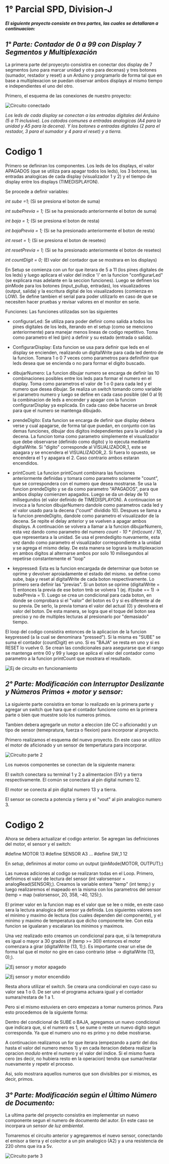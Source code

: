 # 1° Parcial SPD, Division-J

**_El siguiente proyecto consiste en tres partes, las cuales se detallaran a continuacion:_**

## _1° Parte: Contador de 0 a 99 con Display 7 Segmentos y Multiplexación_

La primera parte del proyecyto consistira en conectar dos display de 7 segmentos (uno para marcar unidad y otra para decenas) y tres botones (sumador, restador y reset) a un Arduino y programarlo de forma tal que en base a multiplexacion se puedan observar ambos displays al mismo tiempo e independientes el uno del otro.

Primero, el esquema de las conexiones de nuestro proyecto:

![Circuito conectado](img_1.jpg)

_Los leds de cada display se conectan a las entradas digitales del Arduino (5 a 11 inclusive). Los catodos comunes a entradas analogicas (A4 para la unidad y A5 para la decena). Y los botones a entradas digitales (2 para el restador, 3 para el sumador y 4 para el reset) y a tierra._

# **Codigo 1**

Primero se definiran los componentes. Los leds de los displays, el valor APAGADOS (que se utiliza para apagar todos los leds), los 3 botones, las entradas analogicas de cada display (visualizador 1 y 2) y el tiempo de display entre los displays (TIMEDISPLAYON).

Se procede a definir variables:

_int sube =1;_ (Si se presiona el boton de suma)

_int subePrevia = 1;_ (Si se ha presionado anteriormente el boton de suma)

_int baja = 1;_ (Si se presiona el boton de resta)

_int bajaPrevia = 1;_ (Si se ha presionado anteriormente el boton de resta)

_int reset = 1;_ (Si se presiona el boton de reseteo)

_int resetPrevia = 1;_ (Si se ha presionado anteriormente el boton de reseteo)

_int countDigit = 0;_ (El valor del contador que se mostrara en los displays)


En Setup se comienza con un for que iterara de 5 a 11 (los pines digitales de los leds) y luego aplicara el valor del indice 'i' en la funcion "configurarLed" (se explicara mas adelante en la seccion funciones). Luego se definen los pinMode para los botones (input_pullup, entradas), los visualizadores (output, salida) y la escritura digital de los visualizadores (comienza en LOW). Se define tambien el serial para poder utilizarlo en caso de que se necesiten hacer pruebas y revisar valores en el monitor en serie.

Funciones:
Las funciones utilizadas son las siguientes
* configurarLed:
Se utiliza para poder definir como salida a todos los pines digitales de los leds, iterando en el setup (como se menciono anteriormente) para manejar menos lineas de codigo repetitivo. Toma como parametro el led (pin) a definir y su estado (entrada o salida).

* ConfigurarDisplay:
Esta funcion se usa para definir que leds en el display se encienden, realizando un digitalWrite para cada led dentro de la funcion. Tomara 1 o 0 7 veces como parametros para definifinir que leds desea que se encienda o no para formar el digito buscado.

* dibujarNumero:
La funcion dibujar numero se encarga de definir las 10 combinaciones posibles entre los leds para formar el numero en el display. Toma como parametros el valor de 1 o 0 para cada led y el numero que desea dibujar.
Se realiza un switch tomando como variable el parametro numero y luego se define en cada caso posible (del 0 al 9) la combinacion de leds a encender y apagar con la funcion configurarDisplay ya explicada.
En cada caso debe hacerse un _break_ para que el numero se mantenga dibujado.

* prendeDigito:
Esta funcion se encarga de definir que display debera verse y cual apagarse, de forma tal que puedan, en conjunto con las demas funciones, dibujar dos digitos independientes para la unidad y la decena. La funcion toma como parametro simplemente el visualizador que debe observarse (definido como digito) y lo ejecuta mediante digitalWrite. Si "digito" corresponde al VISUALIZADOR_1, este se apagara y se encendera el VISUALIZADOR_2. Si fuera lo opuesto, se encendera el 1 y apagara el 2. Caso contrario ambos estaran encendidos.

* printCount:
La funcion printCount combinara las funciones anteriormente definidas y tomara como parametro solamente "count", que se correspondera con el numero que desea mostrarse.
Se usa la funcion prendeDigito y se da como parametro "APAGADOS", para que ambos display comienzen apagados. Luego se da un delay de 10 milisegundos (el valor definido de TIMEDISPLAYON). A continuacion se invoca a la funcion dibujarNumero dandole como parametros cada led y el valor usado para la decena ("count" dividido 10).
Despues se llama a la funcion prendeDigito, dandole como parametro el visualizador de la decena. Se repite el delay anterior y se vuelven a apagar ambos displays.
A continuación se volvera a llamar a la funcion dibujarNumero, esta vez dando como parametro del numero  _count - 10 * (int)count / 10_, que representara a la unidad.
Se usa el prendedigito nuevamente, esta vez dando como parametro el visualizador correspondiente a la unidad y se agrega el mismo delay.
De esta manera se lograra la multiplexacion en ambos digitos al alternarse ambos por solo 10 milisegundos al repetirse constantemente el "loop"

* keypressed:
Esta es la funcion encargada de determinar que boton se oprime y devolver aproiadamente el estado del mismo.
se define como sube, baja y reset al digitalWrite de cada boton respectivamente. Lo primero sera definir las "previas". Si un boton se oprime (digitalWrite = 1) entonces la previa de ese boton tmb se volvera 1 (ej. if(sube == 1) -> subePrevia = 1). Luego se crea un condicional para cada boton, en donde se comprobara si el "valor" del boton es 0 y si es diferente al de su previa. De serlo, la previa tomara el valor del actual (0) y devolvera el valor del boton.
De esta manera, se logra que el toque del boton sea preciso y no de multiples lecturas al presionarlo por "demasiado" tiempo.


El loop del codigo consistira entonces de la aplicacion de la funcion keypressed (a la cual se denominara "pressed"). Si la misma es "SUBE" se suma el contador (countDigit) en uno. Si es "BAJA" se resta en uno y si es RESET lo vuelve 0. Se crean las condicionales para asegurarse que el rango se mantenga entre 00 y 99 y luego se aplica el valor del contador como parametro a la funcion printCount que mostrara el resultado.


![Ej de circuito en funcionamiento](img_2.jpg)

## _2° Parte: Modificación con Interruptor Deslizante y Números Primos + motor y sensor:_

La siguiente parte consistira en tomar lo realizado en la primera parte y agregar un switch que hara que el contador funcione como en la primera parte o bien que muestre solo los numeros primos.

Tambien debera agregarle un motor a eleccion (de CC o aficionado) y un tipo de sensor (temepratura, fuerza o flexion) para incorporar al proyecto.

Primero realizamos el esquema del nuevo proyecto. En este caso se utilizo el motor de aficionado y un sensor de tempertatura para incorporar.

![Circuito parte 2](img_3.jpg)

Los nuevos componentes se conectan de la siguiente manera:

El switch conectara su terminal 1 y 2 a alimentacion (5V) y a tierra respectivamente. El común se conectara al pin digital numero 12.

El motor se conecta al pin digital numero 13 y a tierra.

El sensor se conecta a potencia y tierra y el "vout" al pin analogico numero 3.


# **Codigo 2**

Ahora se debera actualizar el codigo anterior. Se agregan las definiciones del motor, el sensor y el switch:

#define MOTOR 13
#define SENSOR A3
...
#define SW_1 12

En _setup_, definimos al motor como un output (pinMode(MOTOR, OUTPUT);)

Las nuevas adiciones al codigo se realizaran todas en el Loop. Primero, definimos el valor de lectura del sensor (int valorsensor = analogRead(SENSOR);). Creamos la variable entera "temp" (int temp;) y luego realizaremos el mapeado en la misma con los parametros del sensor (temp = map (valorsensor, 20, 358, -40, 125);).

El primer valor en la funcion map es el valor que se lee o mide, en este caso sera la lectura analogica del sensor ya definida. Los siguientes valores son el minimo y maximo de lectura (los cuales dependen del componente), y el minimo y maximo de temperatura que dicho componente lee. Con esta funcion se igualaran y escalaran los minimos y maximos.

Una vez realizado esto creamos un condicional para que, si la temepratura es igual o mayor a 30 grados (if (temp >= 30)) entonces el motor comenzara a girar (digitalWrite (13, 1);). Es importante crear un else de forma tal que el motor no gire en caso contrario (else -> digitalWrite (13, 0);).

![Ej sensor y motor apagado](img_4.jpg)

![Ej sensor y motor encendido](img_5.jpg)


Resta ahora utilizar el switch. Se creara una condicional en cuyo caso su valor sea 1 o 0. De ser uno el programa actuara igual y el contador sumara/restara de 1 a 1.

Pero si el mismo estuviera en cero empezara a tomar numeros primos. Para esto procedemos de la siguiente forma:

Dentro del condicional de SUBE o BAJA, agregamos un nuevo condicional que indicara que, si el numero es 1, se sume o reste un nuevo digito segun corresponda. Ya que el numero uno no es primo y no debe mostrarse.

A continuacion realizamos un for que iterara (empezando a partir del dos hasta el valor del numero menos 1) y en cada iteracion debera realizar la opracion _modulo_ entre el numero y el valor del indice. Si el mismo fuera cero (es decir, no hubiera resto en la operacion) tendra que sumar/restar nuevamente y repetir el proceso.

Asi, solo mostrara aquellos numeros que son divisibles por si mismos, es decir, primos.

## _3° Parte: Modificación según el Último Número de Documento:_

La ultima parte del proyecto consistira en implementar un nuevo componente segun el numero de documento del autor. En este caso se incorpara un _sensor de luz ambiental_.

Tomaremos el circuito anterior y agregaremos el nuevo sensor, conectando el emisor a tierra y el colector a un pin analogico (A2) y a una resistencia de 220 ohms que ira a 5v.

![Circuito parte 3](img_6.jpg)







